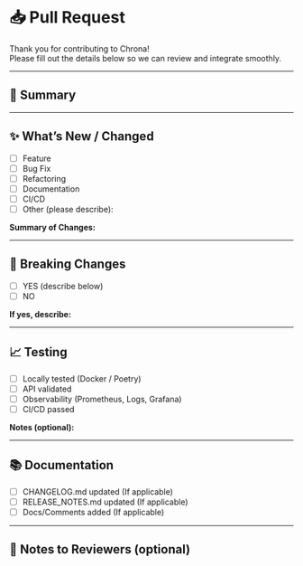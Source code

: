 # 📥 Pull Request

Thank you for contributing to Chrona!  
Please fill out the details below so we can review and integrate smoothly.

---

## 📌 Summary

<!-- Describe the purpose of this PR in one or two sentences. -->

---

## ✨ What’s New / Changed

- [ ] Feature
- [ ] Bug Fix
- [ ] Refactoring
- [ ] Documentation
- [ ] CI/CD
- [ ] Other (please describe):

**Summary of Changes:**

<!--
Example:
- Added Timer v3 API
- Refactored logging service handlers
- Fixed countdown timer desync issue
-->

---

## 🛑 Breaking Changes

- [ ] YES (describe below)
- [ ] NO

**If yes, describe:**

<!--
Example:
- Deprecated `/v1/timer` endpoints in favor of `/v3/timer`
-->

---

## 📈 Testing

- [ ] Locally tested (Docker / Poetry)
- [ ] API validated
- [ ] Observability (Prometheus, Logs, Grafana)
- [ ] CI/CD passed

**Notes (optional):**

<!--
Describe any testing steps, special considerations, or followups.
-->

---

## 📚 Documentation

- [ ] CHANGELOG.md updated (If applicable)
- [ ] RELEASE_NOTES.md updated (If applicable)
- [ ] Docs/Comments added (If applicable)

---

## 📌 Notes to Reviewers (optional)

<!--
Any special instructions, blockers, or points for discussion.
-->

